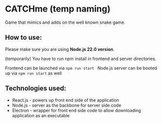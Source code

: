 # CATCHme (temp naming)

Game that mimics and adds on the well known snake game.

## How to use:
Please make sure you are using **Node.js 22.0 version**.

(temporarily) You have to run npm install in frontend and server directories.

Frontend can be launched via ```npm run start ```
Node.js server can be booted up via ```npm run start``` as well



## Technologies used:

- React.js - powers up front end side of the application
- Node.js - server as the backbone for server side code
- Electron - wrapper for front end side code to allow downloading application as an executable

